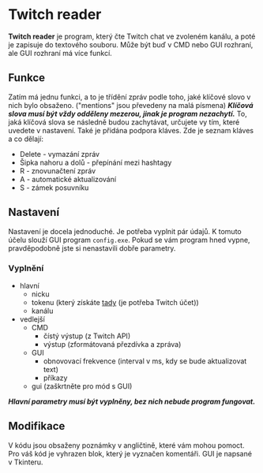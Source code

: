 # Twitch reader

**Twitch reader** je program, který čte Twitch chat ve zvoleném kanálu, a poté je zapisuje do textového souboru. Může být buď v CMD nebo GUI rozhraní, ale GUI rozhraní má více funkcí.

## Funkce
Zatím má jednu funkci, a to je třídění zpráv podle toho, jaké klíčové slovo v nich bylo obsaženo. ("mentions" jsou převedeny na malá písmena) ***Klíčová slova musí být vždy odděleny mezerou, jinak je program nezachytí.*** To, jaká klíčová slova se následně budou zachytávat, určujete vy tím, které uvedete v nastavení. Také je přidána podpora kláves.
Zde je seznam kláves a co dělají:
- Delete - vymazání zpráv
- Šipka nahoru a dolů - přepínání mezi hashtagy
- R - znovunačtení zpráv
- A - automatické aktualizování
- S - zámek posuvníku

## Nastavení
Nastavení je docela jednoduché. Je potřeba vyplnit pár údajů. K tomuto účelu slouží GUI program `config.exe`. Pokud se vám program hned vypne, pravděpodobně jste si nenastavili dobře parametry.

### Vyplnění
- hlavní
    - nicku
    - tokenu (který získáte [tady](https://twitchapps.com/tmi/) (je potřeba Twitch účet))
    - kanálu
- vedlejší
    - CMD
        - čístý výstup (z Twitch API)
        - výstup (zformátovaná přezdívka a zpráva)
    - GUI
        - obnovovací frekvence (interval v ms, kdy se bude aktualizovat text)
        - příkazy
    - gui (zaškrtněte pro mód s GUI)

	
***Hlavní parametry musí být vyplněny, bez nich nebude program fungovat.***

## Modifikace
V kódu jsou obsaženy poznámky v angličtině, které vám mohou pomoct. Pro váš kód je vyhrazen blok, který je vyznačen komentáři. GUI je napsané v Tkinteru.
